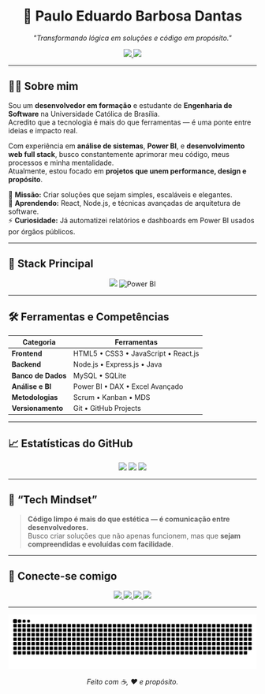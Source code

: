 <!-- 
README criado para destacar o perfil de Paulo Eduardo Barbosa Dantas
Estilo: Clean, Profissional e Impactante
-->

<h1 align="center">🚀 Paulo Eduardo Barbosa Dantas</h1>

<p align="center">
  <i>"Transformando lógica em soluções e código em propósito."</i>
</p>

<p align="center">
  <a href="https://www.linkedin.com/in/dantaspaulo20/">
    <img src="https://img.shields.io/badge/-Paulo%20Eduardo%20Dantas-0077B5?style=flat-square&logo=Linkedin&logoColor=white"/>
  </a>
  
  <a href="https://github.com/dantasnx0">
    <img src="https://img.shields.io/badge/-GitHub-181717?style=flat-square&logo=github&logoColor=white"/>
  </a>
</p>

---

## 👨‍💻 Sobre mim

Sou um **desenvolvedor em formação** e estudante de **Engenharia de Software** na Universidade Católica de Brasília.  
Acredito que a tecnologia é mais do que ferramentas — é uma ponte entre ideias e impacto real.  

Com experiência em **análise de sistemas**, **Power BI**, e **desenvolvimento web full stack**, busco constantemente aprimorar meu código, meus processos e minha mentalidade.  
Atualmente, estou focado em **projetos que unem performance, design e propósito**.

🎯 **Missão:** Criar soluções que sejam simples, escaláveis e elegantes.  
🌱 **Aprendendo:** React, Node.js, e técnicas avançadas de arquitetura de software.  
⚡ **Curiosidade:** Já automatizei relatórios e dashboards em Power BI usados por órgãos públicos.  

---

## 🧠 Stack Principal

<div align="center">
  <img src="https://skillicons.dev/icons?i=html,css,js,react,nodejs,express,java,mysql,git,github,vscode" />
  <img height="48" src="https://img.icons8.com/color/48/power-bi.png" alt="Power BI" title="Power BI"/>
</div>

---

## 🛠️ Ferramentas e Competências

| Categoria | Ferramentas |
|------------|-------------|
| **Frontend** | HTML5 • CSS3 • JavaScript • React.js |
| **Backend** | Node.js • Express.js • Java |
| **Banco de Dados** | MySQL • SQLite |
| **Análise e BI** | Power BI • DAX • Excel Avançado |
| **Metodologias** | Scrum • Kanban • MDS |
| **Versionamento** | Git • GitHub Projects |

---

## 📈 Estatísticas do GitHub

<div align="center">
  <img height="180em" src="https://github-readme-stats.vercel.app/api?username=dantasnx0&show_icons=true&theme=radical&count_private=true&hide_border=true" />
  <img height="180em" src="https://github-readme-streak-stats.herokuapp.com?user=dantasnx0&theme=radical&hide_border=true" />
  <img height="180em" src="https://github-readme-stats.vercel.app/api/top-langs/?username=dantasnx0&layout=compact&langs_count=7&theme=radical&hide_border=true" />
</div>

---


## 💬 “Tech Mindset”

> **Código limpo é mais do que estética — é comunicação entre desenvolvedores.**  
> Busco criar soluções que não apenas funcionem, mas que **sejam compreendidas e evoluídas com facilidade**.

---

## 🤝 Conecte-se comigo

<div align="center">
  <a href="https://www.linkedin.com/in/dantaspaulo20/">
    <img src="https://img.shields.io/badge/LinkedIn-0A66C2?style=for-the-badge&logo=linkedin&logoColor=white"/>
  </a>
  <a href="mailto:pauloeduardobr124@gmail.com">
    <img src="https://img.shields.io/badge/Gmail-D14836?style=for-the-badge&logo=gmail&logoColor=white"/>
  </a>
  <a href="https://www.instagram.com/paulin_dantas">
    <img src="https://img.shields.io/badge/Instagram-DD2A7B?style=for-the-badge&logo=instagram&logoColor=white"/>
  </a>
  <a href="https://twitch.tv/dantasnx0">
    <img src="https://img.shields.io/badge/Twitch-9146FF?style=for-the-badge&logo=twitch&logoColor=white"/>
  </a>
</div>

---

<p align="center">
  <img src="https://raw.githubusercontent.com/Platane/snk/output/github-contribution-grid-snake-dark.svg" alt="snake animation" />
</p>

<p align="center">
  <i>Feito com ☕, ❤️ e propósito.</i>
</p>
